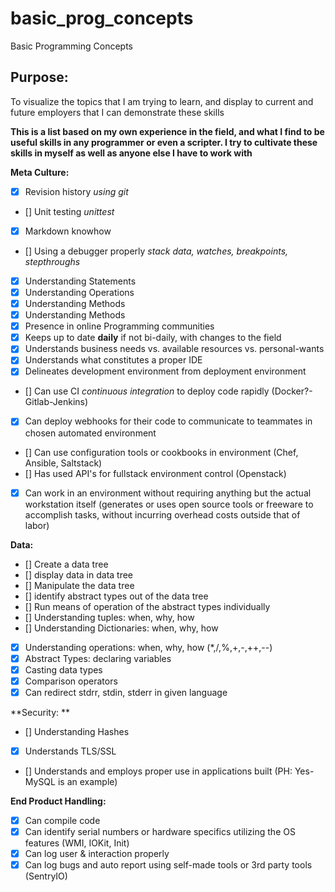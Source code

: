 # basic_prog_concepts
Basic Programming Concepts


## Purpose:
 To visualize the topics that I am trying to learn, and display to current and future employers that I can demonstrate these skills
 
 **This is a list based on my own experience in the field, and what I find to be useful skills in any programmer or even a scripter. I try to cultivate these skills in myself as well as anyone else I have to work with**
 
 **Meta Culture:**
 - [x] Revision history _using git_
 - [] Unit testing  _unittest_
 - [x] Markdown knowhow
 - [] Using a debugger properly _stack data, watches, breakpoints, stepthroughs_
 - [x] Understanding Statements
 - [x] Understanding Operations
 - [x] Understanding Methods
 - [x] Understanding Methods
 - [x] Presence in online Programming communities
 - [x] Keeps up to date **daily** if not bi-daily, with changes to the field
 - [x] Understands business needs vs. available resources vs. personal-wants
 - [x] Understands what constitutes a proper IDE
 - [x] Delineates development environment from deployment environment
 - [] Can use CI _continuous integration_ to deploy code rapidly (Docker?- Gitlab-Jenkins)
 - [x] Can deploy webhooks for their code to communicate to teammates in chosen automated environment
 - [] Can use configuration tools or cookbooks in environment (Chef, Ansible, Saltstack)
 - [] Has used API's for fullstack environment control (Openstack)
 - [x] Can work in an environment without requiring anything but the actual workstation itself (generates or uses open source tools or freeware to accomplish tasks, without incurring overhead costs outside that of labor)
 
 **Data:**
 - []  Create a data tree
 - [] display data in data tree
 - [] Manipulate the data tree
 - [] identify abstract types out of the data tree
 - [] Run means of operation of the abstract types individually
 - [] Understanding tuples: when, why, how
 - [] Understanding Dictionaries: when, why, how
 - [x] Understanding operations: when, why, how (*,/,%,+,-,++,--)
 - [x] Abstract Types: declaring variables
 - [x] Casting data types
 - [x] Comparison operators
 - [x] Can redirect stdrr, stdin, stderr in given language
 
 **Security: **
 - [] Understanding Hashes
 - [x] Understands TLS/SSL
 - [] Understands and employs proper use in applications built (PH: Yes- MySQL is an example)
 
 **End Product Handling:**
 - [x] Can compile code
 - [x] Can identify serial numbers or hardware specifics utilizing the OS features (WMI, IOKit, Init)
 - [x] Can log user & interaction properly
 - [x] Can log bugs and auto report using self-made tools or 3rd party tools (SentryIO)
